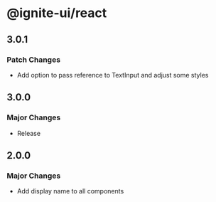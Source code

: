 # @ignite-ui/react

## 3.0.1

### Patch Changes

- Add option to pass reference to TextInput and adjust some styles

## 3.0.0

### Major Changes

- Release

## 2.0.0

### Major Changes

- Add display name to all components
